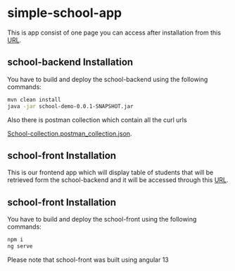 # simple-school-app

This is app consist of one page you can access after installation from this [URL](http://localhost:4200/student/list).

## school-backend Installation

You have to build and deploy the school-backend using the following commands:

```bash
mvn clean install
java -jar school-demo-0.0.1-SNAPSHOT.jar
```
Also there is postman collection which contain all the curl urls
 
 [School-collection.postman_collection.json](
 https://github.com/mohammed-a-wadod/simple-school-app/blob/main/School-collection.postman_collection.json).

## school-front Installation

This is our frontend app which will display table of students that will be retrieved form the school-backend and it will be accessed through this [URL](http://localhost:4200/student/list).

## school-front Installation

You have to build and deploy the school-front using the following commands:

```bash
npm i
ng serve
```
Please note that school-front was built using angular 13
